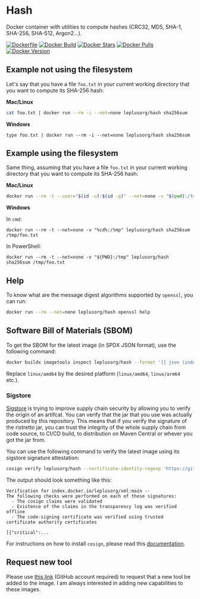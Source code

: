 # Hash

Docker container with utilities to compute hashes (CRC32, MD5, SHA-1, SHA-256, SHA-512, Argon2...).

[![Dockerfile](https://img.shields.io/badge/GitHub-Dockerfile-blue)](https://github.com/leplusorg/docker-hash/blob/main/hash/Dockerfile)
[![Docker Build](https://github.com/leplusorg/docker-hash/workflows/Docker/badge.svg)](https://github.com/leplusorg/docker-hash/actions?query=workflow:"Docker")
[![Docker Stars](https://img.shields.io/docker/stars/leplusorg/hash)](https://hub.docker.com/r/leplusorg/hash)
[![Docker Pulls](https://img.shields.io/docker/pulls/leplusorg/hash)](https://hub.docker.com/r/leplusorg/hash)
[![Docker Version](https://img.shields.io/docker/v/leplusorg/hash?sort=semver)](https://hub.docker.com/r/leplusorg/hash)

## Example not using the filesystem

Let's say that you have a file `foo.txt` in your current working directory that you want to compute its SHA-256 hash:

**Mac/Linux**

```bash
cat foo.txt | docker run --rm -i --net=none leplusorg/hash sha256sum
```

**Windows**

```batch
type foo.txt | docker run --rm -i --net=none leplusorg/hash sha256sum
```

## Example using the filesystem

Same thing, assuming that you have a file `foo.txt` in your current working directory that you want to compute its SHA-256 hash:

**Mac/Linux**

```bash
docker run --rm -t --user="$(id -u):$(id -g)" --net=none -v "$(pwd):/tmp" leplusorg/hash sha256sum /tmp/foo.txt
```

**Windows**

In `cmd`:

```batch
docker run --rm -t --net=none -v "%cd%:/tmp" leplusorg/hash sha256sum /tmp/foo.txt
```

In PowerShell:

```pwsh
docker run --rm -t --net=none -v "${PWD}:/tmp" leplusorg/hash sha256sum /tmp/foo.txt
```

## Help

To know what are the message digest algorithms supported by `openssl`, you can run:

```bash
docker run --rm --net=none leplusorg/hash openssl help
```

## Software Bill of Materials (SBOM)

To get the SBOM for the latest image (in SPDX JSON format), use the
following command:

```bash
docker buildx imagetools inspect leplusorg/hash --format '{{ json (index .SBOM "linux/amd64").SPDX }}'
```

Replace `linux/amd64` by the desired platform (`linux/amd64`, `linux/arm64` etc.).

### Sigstore

[Sigstore](https://docs.sigstore.dev) is trying to improve supply
chain security by allowing you to verify the origin of an
artifcat. You can verify that the jar that you use was actually
produced by this repository. This means that if you verify the
signature of the ristretto jar, you can trust the integrity of the
whole supply chain from code source, to CI/CD build, to distribution
on Maven Central or whever you got the jar from.

You can use the following command to verify the latest image using its
sigstore signature attestation:

```bash
cosign verify leplusorg/hash --certificate-identity-regexp 'https://github\.com/leplusorg/docker-av/\.github/workflows/.+' --certificate-oidc-issuer 'https://token.actions.githubusercontent.com'
```

The output should look something like this:

```text
Verification for index.docker.io/leplusorg/xml:main --
The following checks were performed on each of these signatures:
  - The cosign claims were validated
  - Existence of the claims in the transparency log was verified offline
  - The code-signing certificate was verified using trusted certificate authority certificates

[{"critical":...
```

For instructions on how to install `cosign`, please read this [documentation](https://docs.sigstore.dev/cosign/system_config/installation/).

## Request new tool

Please use [this link](https://github.com/leplusorg/docker-hash/issues/new?assignees=thomasleplus&labels=enhancement&template=feature_request.md&title=%5BFEAT%5D) (GitHub account required) to request that a new tool be added to the image. I am always interested in adding new capabilities to these images.
